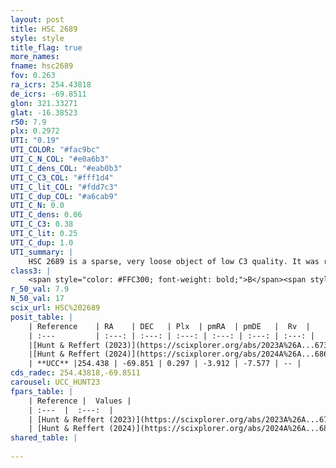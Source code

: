 ```yaml
---
layout: post
title: HSC 2689
style: style
title_flag: true
more_names: 
fname: hsc2689
fov: 0.263
ra_icrs: 254.43818
de_icrs: -69.8511
glon: 321.33271
glat: -16.38523
r50: 7.9
plx: 0.2972
UTI: "0.19"
UTI_COLOR: "#fac9bc"
UTI_C_N_COL: "#e0a6b3"
UTI_C_dens_COL: "#eab0b3"
UTI_C_C3_COL: "#fff1d4"
UTI_C_lit_COL: "#fdd7c3"
UTI_C_dup_COL: "#a6cab9"
UTI_C_N: 0.0
UTI_C_dens: 0.06
UTI_C_C3: 0.38
UTI_C_lit: 0.25
UTI_C_dup: 1.0
UTI_summary: |
    HSC 2689 is a sparse, very loose object of low C3 quality. It was recently reported in the literature.<br><br><span style="color: #99180f; font-weight: bold;">Warning: </span>contains less than 25 stars with <i>P>0.5</i> estimated.
class3: |
    <span style="color: #FFC300; font-weight: bold;">B</span><span style="color: red; font-weight: bold;">C</span>
r_50_val: 7.9
N_50_val: 17
scix_url: HSC%202689
posit_table: |
    | Reference    | RA    | DEC   | Plx  | pmRA  | pmDE   |  Rv  |
    | :---         | :---: | :---: | :---: | :---: | :---: | :---: |
    |[Hunt & Reffert (2023)](https://scixplorer.org/abs/2023A%26A...673A.114H) | 254.439 | -69.837 | 0.293 | -3.861 | -7.575 | -- |
    |[Hunt & Reffert (2024)](https://scixplorer.org/abs/2024A%26A...686A..42H) | 254.439 | -69.837 | 0.293 | -3.861 | -7.575 | -- |
    | **UCC** |254.438 | -69.851 | 0.297 | -3.912 | -7.577 | -- | 
cds_radec: 254.43818,-69.8511
carousel: UCC_HUNT23
fpars_table: |
    | Reference |  Values |
    | :---  |  :---:  |
    | [Hunt & Reffert (2023)](https://scixplorer.org/abs/2023A%26A...673A.114H) | `AV50=0.132, diffAV50=0.921, MOD50=12.295, logAge50=9.869` |
    | [Hunt & Reffert (2024)](https://scixplorer.org/abs/2024A%26A...686A..42H) | `MassJ=72.0960` |
shared_table: |
    
---
```

